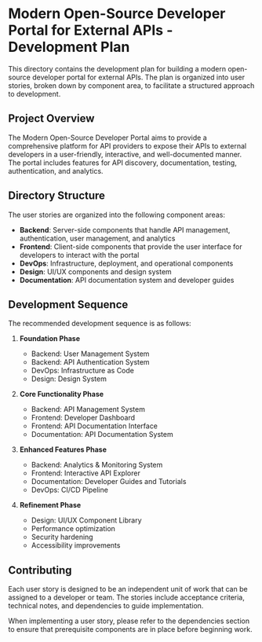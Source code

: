 # Modern Open-Source Developer Portal for External APIs - Development Plan

This directory contains the development plan for building a modern open-source developer portal for external APIs. The plan is organized into user stories, broken down by component area, to facilitate a structured approach to development.

## Project Overview

The Modern Open-Source Developer Portal aims to provide a comprehensive platform for API providers to expose their APIs to external developers in a user-friendly, interactive, and well-documented manner. The portal includes features for API discovery, documentation, testing, authentication, and analytics.

## Directory Structure

The user stories are organized into the following component areas:

- **Backend**: Server-side components that handle API management, authentication, user management, and analytics
- **Frontend**: Client-side components that provide the user interface for developers to interact with the portal
- **DevOps**: Infrastructure, deployment, and operational components
- **Design**: UI/UX components and design system
- **Documentation**: API documentation system and developer guides

## Development Sequence

The recommended development sequence is as follows:

1. **Foundation Phase**
   - Backend: User Management System
   - Backend: API Authentication System
   - DevOps: Infrastructure as Code
   - Design: Design System

2. **Core Functionality Phase**
   - Backend: API Management System
   - Frontend: Developer Dashboard
   - Frontend: API Documentation Interface
   - Documentation: API Documentation System

3. **Enhanced Features Phase**
   - Backend: Analytics & Monitoring System
   - Frontend: Interactive API Explorer
   - Documentation: Developer Guides and Tutorials
   - DevOps: CI/CD Pipeline

4. **Refinement Phase**
   - Design: UI/UX Component Library
   - Performance optimization
   - Security hardening
   - Accessibility improvements

## Contributing

Each user story is designed to be an independent unit of work that can be assigned to a developer or team. The stories include acceptance criteria, technical notes, and dependencies to guide implementation.

When implementing a user story, please refer to the dependencies section to ensure that prerequisite components are in place before beginning work.